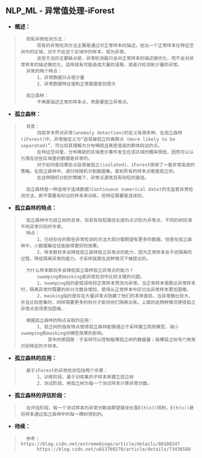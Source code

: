 ## NLP_ML - 异常值处理-iForest
- **概述：**
>       现有异常检测方法：
>           现有的异常检测方法主要是通过对正常样本的描述，给出一个正常样本在特征空间中的区域，对于不在这个区域中的样本，视为异常。
>           这些方法的主要缺点是，异常检测器只会对正常样本的描述做优化，而不会对异常样本的描述做优化，这样就有可能造成大量的误报，或者只检测到少量的异常。
>       异常的两个特点：
>           1、异常数据只占很少量
>           2、异常数据特征值和正常数据差别很大
>
>       孤立森林：
>           不再是描述正常的样本点，而是要孤立异常点。
>       

- **孤立森林：**
>       背景：
>           目前学术界对异常(anomaly detection)的定义有很多种，在孤立森林(iForest)中，异常被定义为“容易被孤立的离群点 (more likely to be separated)”，可以将其理解为分布稀疏且离密度高的群体较远的点。
>           在特征空间里，分布稀疏的区域表示事件发生在该区域的概率很低，因而可以认为落在这些区域里的数据是异常的。
>           对于如何查找哪些点容易被孤立(isolated)，iForest使用了一套非常高效的策略。在孤立森林中，递归地随机分割数据集，直到所有的样本点都是孤立的。
>           在这种随机分割的策略下，异常点通常具有较短的路径。
>       
>       孤立森林是一种适用于连续数据(Continuous numerical data)的无监督异常检测方法，即不需要有标记的样本来训练，但特征需要是连续的。
>  

- **孤立森林的特点：**
>       孤立森林作为孤立树的总体，将具有较短路径长度的点识别为异常点，不同的树扮演不同异常识别的专家。
>       特点：
>           1、已经存在的那些异常检测的方法大部分都期望有更多的数据，但是在孤立森林中，小数据集往往能取得更好的效果。
>           2、样本数较多会降低孤立森林孤立异常点的能力，因为正常样本会干扰隔离的过程，降低隔离异常的能力。子采样就是在这种情况下被提出的。
>               
>       为什么样本数较多会降低孤立森林孤立异常点的能力？
>           swamping和masking是异常检测中比较关键的问题。
>           1、swamping指的是错误地将正常样本预测为异常。当正常样本很靠近异常样本时，隔离异常时需要的拆分次数会增加，使得从正常样本中区分出异常样本更加困难。
>           2、masking指的是存在大量异常点隐藏了他们的本来面目。当异常簇比较大，并且比较密集时，同样需要更多的拆分才能将他们隔离出来。上面的这两种情况使得孤立异常点变得更加困难。
>  
>       根据孤立森林的特点采取的应用：
>           1、孤立树的独有特点使得孤立森林能够通过子采样建立局部模型，减小swamping和masking对模型效果的影响。
>               其中的原因是：子采样可以控制每棵孤立树的数据量；每棵孤立树专门用来识别特定的子样本。
>  

- **孤立森林的应用：**
>       基于iForest的异常检测包括两个步骤：
>           1、训练阶段，基于训练集的子样本来建立孤立树
>           2、测试阶段，用孤立树为每一个测试样本计算异常分数。
>       

- **孤立森林的评估阶段：**
>       在评估阶段，每一个测试样本的异常分数由期望路径长度E(h(x))得到，E(h(x))是将样本通过孤立森林中的每一棵树得到的。
>       
>  

- **待续：**
>       参考： https://blog.csdn.net/extremebingo/article/details/80108247      
>           https://blog.csdn.net/u013709270/article/details/73436588
>       
>  
>       
>  
>       
>  
>       
>  
>       
>  
>       
>  
>       
>  
>       
>  
>       
>  
>       
>  
>       
>  
>       
>  
>       
>  
>       
>  

